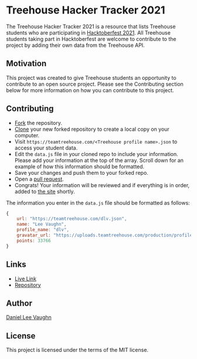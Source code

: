 # Treehouse Hacker Tracker 2021

The Treehouse Hacker Tracker 2021 is a resource that lists Treehouse students who are participating in [Hacktoberfest 2021](https://hacktoberfest.digitalocean.com/). All Treehouse students taking part in Hacktoberfest are welcome to contribute to the project by adding their own data from the Treehouse API.

## Motivation

This project was created to give Treehouse students an opportunity to contribute to an open source project. Please see the Contributing section below for more information on how you can contribute to this project.

## Contributing

* [Fork](https://docs.github.com/en/free-pro-team@latest/github/getting-started-with-github/fork-a-repo) the repository.
* [Clone](https://docs.github.com/en/free-pro-team@latest/github/creating-cloning-and-archiving-repositories/cloning-a-repository) your new forked repository to create a local copy on your computer.
* Visit `https://teamtreehouse.com/<Treehouse profile name>.json` to access your student data.
* Edit the `data.js` file in your cloned repo to include your information. Please add your information at the top of the array. Scroll down for an example of how this information should be formatted.
* Save your changes and push them to your forked repo.
* Open a [pull request](https://opensource.com/article/19/7/create-pull-request-github).
* Congrats! Your information will be reviewed and if everything is in order, added to [the site](https://leevaughn.github.io/treehouse-hacktoberfest-2021/) shortly.

The information you enter in the `data.js` file should be formatted as follows:

```javascript
{
	url: "https://teamtreehouse.com/dlv.json",
	name: "Lee Vaughn",
	profile_name: "dlv",
	gravatar_url: "https://uploads.teamtreehouse.com/production/profile-photos/9205552/avatar_lee.jpg",
	points: 33766
}
```

## Links

* [Live Link](https://leevaughn.github.io/treehouse-hacktoberfest-2021/)
* [Repository](https://github.com/LeeVaughn/treehouse-hacktoberfest-2021)

## Author

[Daniel Lee Vaughn](https://github.com/LeeVaughn)

## License

This project is licensed under the terms of the MIT license.
